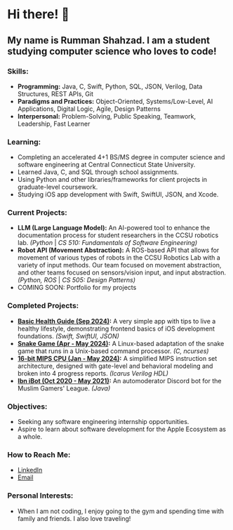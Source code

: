 # Hi there! 👋
## My name is Rumman Shahzad. I am a student studying computer science who loves to code!

### Skills:
- **Programming:** Java, C, Swift, Python, SQL, JSON, Verilog, Data Structures, REST APIs, Git
- **Paradigms and Practices:** Object-Oriented, Systems/Low-Level, AI Applications, Digital Logic, Agile, Design Patterns
- **Interpersonal:** Problem-Solving, Public Speaking, Teamwork, Leadership, Fast Learner

### Learning:
- Completing an accelerated 4+1 BS/MS degree in computer science and software engineering at Central Connecticut State University.
- Learned Java, C, and SQL through school assignments.
- Using Python and other libraries/frameworks for client projects in graduate-level coursework.
- Studying iOS app development with Swift, SwiftUI, JSON, and Xcode.

### Current Projects:
- **LLM (Large Language Model):** An AI-powered tool to enhance the documentation process for student researchers in the CCSU robotics lab. _(Python_ | _CS 510: Fundamentals of Software Engineering)_
- **Robot API (Movement Abstraction):** A ROS-based API that allows for movement of various types of robots in the CCSU Robotics Lab with a variety of input methods. Our team focused on movement abstraction, and other teams focused on sensors/vision input, and input abstraction. _(Python, ROS_ | _CS 505: Design Patterns)_
- COMING SOON: Portfolio for my projects

### Completed Projects:
- **[Basic Health Guide (Sep 2024)](https://github.com/rshaz2713/CWC-iOSFoundations-HandinAssignment):** A very simple app with tips to live a healthy lifestyle, demonstrating frontend basics of iOS development foundations. _(Swift, SwiftUI, JSON)_
- **[Snake Game (Apr - May 2024)](https://github.com/rshaz2713/CCSU-CS355-SnakeCourseProject):** A Linux-based adaptation of the snake game that runs in a Unix-based command processor. _(C, ncurses)_
- **[16-bit MIPS CPU (Jan - May 2024)](https://github.com/rshaz2713/CCSU-CS385-CPU):** A simplified MIPS instruction set architecture, designed with gate-level and behavioral modeling and broken into 4 progress reports. _(Icarus Verilog HDL)_
- **[Ibn iBot (Oct 2020 - May 2021)](https://github.com/rshaz2713/Ibn-iBot):** An automoderator Discord bot for the Muslim Gamers' League. _(Java)_

### Objectives:
- Seeking any software engineering internship opportunities.
- Aspire to learn about software development for the Apple Ecosystem as a whole.

### How to Reach Me:
- [LinkedIn](https://www.linkedin.com/in/rumman-shahzad)
- [Email](mailto:rumman@devasp.com)

### Personal Interests:
- When I am not coding, I enjoy going to the gym and spending time with family and friends. I also love traveling!

